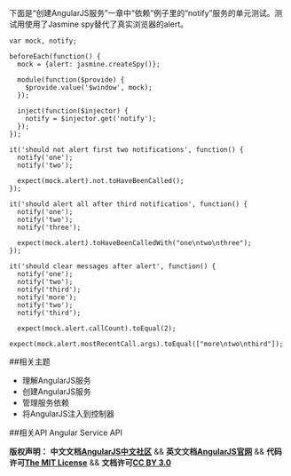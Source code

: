 下面是“创建AngularJS服务”一章中“依赖”例子里的“notify”服务的单元测试。测试用使用了Jasmine spy替代了真实浏览器的alert。<!--more-->

	var mock, notify;
	 
	beforeEach(function() {
	  mock = {alert: jasmine.createSpy()};
	 
	  module(function($provide) {
	    $provide.value('$window', mock);
	  });
	 
	  inject(function($injector) {
	    notify = $injector.get('notify');
	  });
	});
	 
	it('should not alert first two notifications', function() {
	  notify('one');
	  notify('two');
	 
	  expect(mock.alert).not.toHaveBeenCalled();
	});
	 
	it('should alert all after third notification', function() {
	  notify('one');
	  notify('two');
	  notify('three');
	 
	  expect(mock.alert).toHaveBeenCalledWith("one\ntwo\nthree");
	});
	 
	it('should clear messages after alert', function() {
	  notify('one');
	  notify('two');
	  notify('third');
	  notify('more');
	  notify('two');
	  notify('third');
	 
	  expect(mock.alert.callCount).toEqual(2);
	  expect(mock.alert.mostRecentCall.args).toEqual(["more\ntwo\nthird"]);

##相关主题
*  理解AngularJS服务
*  创建AngularJS服务
*  管理服务依赖
*  将AngularJS注入到控制器

##相关API
Angular Service API


<span class="doc-copyright">**版权声明：** **中文文档[AngularJS中文社区][]** && **英文文档[AngularJS官网][]** && **代码许可[The MIT License][]** && **文档许可[CC BY 3.0][]**</span>

 [AngularJS中文社区]: http://angularjs.cn/
 [AngularJS官网]: http://angularjs.org/
 [The MIT License]: http://baike.baidu.com/view/3159946.htm
 [CC BY 3.0]: http://creativecommons.org/licenses/by/3.0/deed.zh